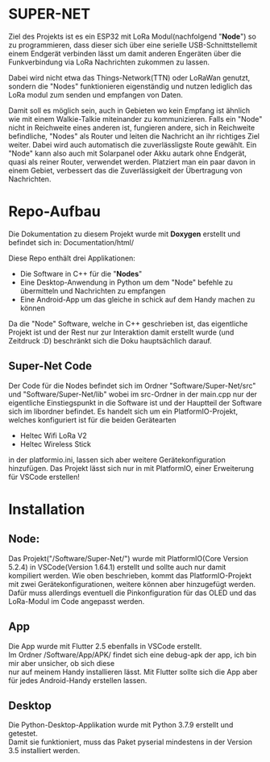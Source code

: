 # SUPER-NET

Ziel des Projekts ist es ein ESP32 mit LoRa Modul(nachfolgend "**Node**") so zu programmieren,
dass dieser sich über eine serielle USB-Schnittstellemit einem Endgerät verbinden lässt
um damit anderen Engeräten über die Funkverbindung via LoRa Nachrichten zukommen zu lassen.

Dabei wird nicht etwa das Things-Network(TTN) oder LoRaWan genutzt, sondern die "Nodes"
funktionieren eigenständig und nutzen lediglich das LoRa modul zum senden und empfangen von Daten.

Damit soll es möglich sein, auch in Gebieten wo kein Empfang ist ähnlich wie mit einem Walkie-Talkie
miteinander zu kommunizieren.
Falls ein "Node" nicht in Reichweite eines anderen ist, fungieren andere, sich in Reichweite
befindliche, "Nodes" als Router und leiten die Nachricht an ihr richtiges Ziel weiter.
Dabei wird auch automatisch die zuverlässligste Route gewählt.
Ein "Node" kann also auch mit Solarpanel oder Akku autark ohne Endgerät, quasi als reiner Router,
verwendet werden. Platziert man ein paar davon in einem Gebiet, verbessert das die Zuverlässigkeit
der Übertragung von Nachrichten.
 

# Repo-Aufbau

Die Dokumentation zu diesem Projekt wurde mit **Doxygen** erstellt und befindet sich in: Documentation/html/

Diese Repo enthält drei Applikationen:

- Die Software in C++ für die "**Nodes**"
- Eine Desktop-Anwendung in Python um dem "Node" befehle zu übermitteln und Nachrichten zu empfangen
- Eine Android-App um das gleiche in schick auf dem Handy machen zu können

Da die "Node" Software, welche in C++ geschrieben ist, das eigentliche Projekt ist und der Rest nur zur
Interaktion damit erstellt wurde (und Zeitdruck :D) beschränkt sich die Doku hauptsächlich
darauf.

## Super-Net Code

Der Code für die Nodes befindet sich im Ordner "Software/Super-Net/src" und "Software/Super-Net/lib"
wobei im src-Ordner in der main.cpp nur der eigentliche Einstiegspunkt in die Software ist und
der Hauptteil der Software sich im libordner befindet.
Es handelt sich um ein PlatformIO-Projekt, welches konfiguriert ist für die beiden Gerätearten

- Heltec Wifi LoRa V2
- Heltec Wireless Stick

in der platformio.ini, lassen sich aber weitere Gerätekonfiguration hinzufügen.
Das Projekt lässt sich nur in mit PlatformIO, einer Erweiterung für VSCode erstellen!

# Installation

## Node:

Das Projekt("/Software/Super-Net/") wurde mit PlatformIO(Core Version 5.2.4) in VSCode(Version 1.64.1) erstellt und sollte auch nur damit
<br>kompiliert werden.
Wie oben beschrieben, kommt das PlatformIO-Projekt mit zwei Gerätekonfigurationen, weitere können aber hinzugefügt werden.
<br>Dafür muss allerdings eventuell die Pinkonfiguration für das OLED und das LoRa-Modul im Code angepasst werden.


## App

Die App wurde mit Flutter 2.5 ebenfalls in VSCode erstellt.
<br>Im Ordner /Software/App/APK/ findet sich eine debug-apk der app, ich bin mir aber unsicher, ob sich diese
<br>nur auf meinem Handy installieren lässt. Mit Flutter sollte sich die App aber für jedes Android-Handy erstellen lassen.
<br>

## Desktop

Die Python-Desktop-Applikation wurde mit Python 3.7.9 erstellt und getestet.
<br>Damit sie funktioniert, muss das Paket pyserial mindestens in der Version 3.5 installiert werden.

